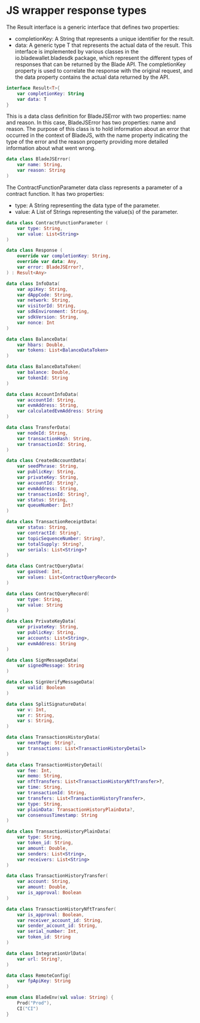 # JS wrapper response types

The Result interface is a generic interface that defines two properties:

* completionKey: A String that represents a unique identifier for the result.
* data: A generic type T that represents the actual data of the result. This interface is implemented by various classes in the io.bladewallet.bladesdk package, which represent the different types of responses that can be returned by the Blade API. The completionKey property is used to correlate the response with the original request, and the data property contains the actual data returned by the API.

```kotlin
interface Result<T>{
    var completionKey: String
    var data: T
}
```

This is a data class definition for BladeJSError with two properties: name and reason.
In this case, BladeJSError has two properties: name and reason.
The purpose of this class is to hold information about an error that occurred in the context of BladeJS, with the name property indicating the type of the error and the reason property providing more detailed information about what went wrong.

```kotlin
data class BladeJSError(
    var name: String,
    var reason: String
)   
```


The ContractFunctionParameter data class represents a parameter of a contract function. It has two properties:

* type: A String representing the data type of the parameter.
* value: A List of Strings representing the value(s) of the parameter.

```kotlin
data class ContractFunctionParameter (
    var type: String,
    var value: List<String>
)
```


```kotlin
data class Response (
    override var completionKey: String,
    override var data: Any,
    var error: BladeJSError?,
) : Result<Any>
```

```kotlin
data class InfoData(
    var apiKey: String,
    var dAppCode: String,
    var network: String,
    var visitorId: String,
    var sdkEnvironment: String,
    var sdkVersion: String,
    var nonce: Int
)
```

```kotlin
data class BalanceData(
    var hbars: Double,
    var tokens: List<BalanceDataToken>
)
```

```kotlin
data class BalanceDataToken(
    var balance: Double,
    var tokenId: String
)
```

```kotlin
data class AccountInfoData(
    var accountId: String,
    var evmAddress: String,
    var calculatedEvmAddress: String
)
```

```kotlin
data class TransferData(
    var nodeId: String,
    var transactionHash: String,
    var transactionId: String,
)
```

```kotlin
data class CreatedAccountData(
    var seedPhrase: String,
    var publicKey: String,
    var privateKey: String,
    var accountId: String?,
    var evmAddress: String,
    var transactionId: String?,
    var status: String,
    var queueNumber: Int?
)
```

```kotlin
data class TransactionReceiptData(
    var status: String,
    var contractId: String?,
    var topicSequenceNumber: String?,
    var totalSupply: String?,
    var serials: List<String>?
)
```

```kotlin
data class ContractQueryData(
    var gasUsed: Int,
    var values: List<ContractQueryRecord>
)
```

```kotlin
data class ContractQueryRecord(
    var type: String,
    var value: String
)
```

```kotlin
data class PrivateKeyData(
    var privateKey: String,
    var publicKey: String,
    var accounts: List<String>,
    var evmAddress: String
)
```

```kotlin
data class SignMessageData(
    var signedMessage: String
)
```

```kotlin
data class SignVerifyMessageData(
    var valid: Boolean
)
```

```kotlin
data class SplitSignatureData(
    var v: Int,
    var r: String,
    var s: String,
)
```

```kotlin
data class TransactionsHistoryData(
    var nextPage: String?,
    var transactions: List<TransactionHistoryDetail>
)
```

```kotlin
data class TransactionHistoryDetail(
    var fee: Int,
    var memo: String,
    var nftTransfers: List<TransactionHistoryNftTransfer>?,
    var time: String,
    var transactionId: String,
    var transfers: List<TransactionHistoryTransfer>,
    var type: String,
    var plainData: TransactionHistoryPlainData?,
    var consensusTimestamp: String
)
```

```kotlin
data class TransactionHistoryPlainData(
    var type: String,
    var token_id: String,
    var amount: Double,
    var senders: List<String>,
    var receivers: List<String>
)
```

```kotlin
data class TransactionHistoryTransfer(
    var account: String,
    var amount: Double,
    var is_approval: Boolean
)
```

```kotlin
data class TransactionHistoryNftTransfer(
    var is_approval: Boolean,
    var receiver_account_id: String,
    var sender_account_id: String,
    var serial_number: Int,
    var token_id: String
)
```

```kotlin
data class IntegrationUrlData(
    var url: String?,
)
```

```kotlin
data class RemoteConfig(
    var fpApiKey: String
)
```

```kotlin
enum class BladeEnv(val value: String) {
    Prod("Prod"),
    CI("CI")
}
```
